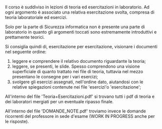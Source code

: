 Il corso è suddiviso in lezioni di teoria ed esercitazioni in laboratorio. Ad ogni argomento è associato una relativa esercitazione svolta, compresa di teoria laboratoriale ed esercizi.

Solo per la parte di Sicurezza informatica non è presente una parte di laboratorio in quanto gli argomenti toccati sono estremamente introduttivi e prettamente teorici.

Si consiglia quindi di, esercitazione per esercitazione, visionare i documenti nel seguente ordine:
1)  leggere e comprendere il relativo documento riguardante la teoria;
2)  leggere, se presenti, le slide. Spesso comprendono una visione superficiale di quanto trattato nei file di teoria, tuttavia nel mezzo presentano le consegne per i vari esercizi;
3)  svolgere gli esercizi assegnati, nell'ordine dato, aiutandosi con le relative spiegazioni contenute nei file 'esercizi'o 'esercitazione';

All'interno del file 'Teoria+Esercitazioni.pdf' si trovano tutti i pdf di teoria e dei laboratori mergiati per un eventuale ripasso finale.

All'interno del file 'DOMANDE_NOTE.pdf' troviamo invece le domande ricorrenti del professore in sede d'esame (WORK IN PROGRESS anche per le risposte).
